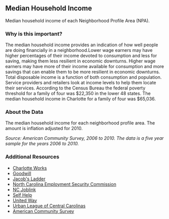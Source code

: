 ## Median Household Income
Median household income of each Neighborhood Profile Area (NPA).

### Why is this important?
The median household income provides an indication of how well people are doing financially in a neighborhood.Lower wage earners may have higher percentages of their income devoted to consumption and less for saving, making them less resilient in economic downturns.  Higher wage earners may have more of their income available for consumption and more savings that can enable them to be more resilient in economic downturns. Total disposable income is a function of both consumption and population. Service providers and retailers look at income levels to help them locate their services. According to the Census Bureau the federal poverty threshold for a family of four was $22,350 in the lower 48 states.  The median household income in Charlotte for a family of four was $65,036.

### About the Data
The median household income for each neighborhood profile area. The amount is inflation adjusted for 2010.

_Source: American Community Survey, 2006 to 2010.  The data is a five year sample for the years 2006 to 2010._

### Additional Resources
+ [Charlotte Works](http://www.charlotteworks.com/)
+ [Goodwill](http://www.goodwill.org/goodwill-for-you/jobs-and-careers/find-a-job/)
+ [Jacob's Ladder](http://www.jacobsladdercharlotte.org/)
+ [North Carolina Employment Security Commission](https://www.ncesc.com/default.aspx)
+ [NC Joblink](http://www.nc-joblink.com/)
+ [Self Help](http://www.self-help.org/)
+ [United Way](http://www.uwcentralcarolinas.org/agency-list)
+ [Urban League of Central Carolinas](http://www.urbanleaguecc.org/)
+ [American Community Survey](http://www.census.gov/acs/www/)
